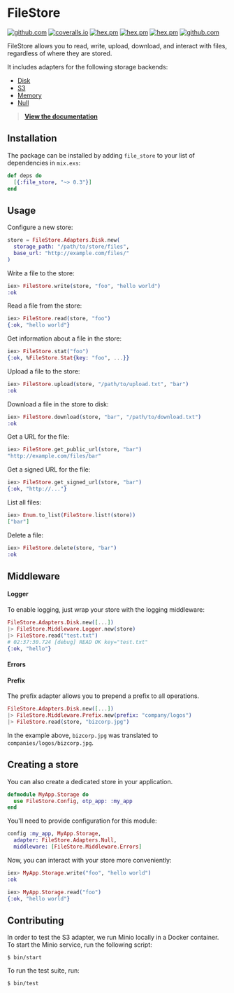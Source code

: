 # FileStore

[![github.com](https://img.shields.io/github/workflow/status/rzane/file_store/Build.svg)](https://github.com/rzane/file_store/actions?query=workflow%3ABuild)
[![coveralls.io](https://img.shields.io/coveralls/github/rzane/file_store.svg)](https://coveralls.io/github/rzane/file_store)
[![hex.pm](https://img.shields.io/hexpm/v/file_store.svg)](https://hex.pm/packages/file_store)
[![hex.pm](https://img.shields.io/hexpm/dt/file_store.svg)](https://hex.pm/packages/file_store)
[![hex.pm](https://img.shields.io/hexpm/l/file_store.svg)](https://hex.pm/packages/file_store)
[![github.com](https://img.shields.io/github/last-commit/rzane/file_store.svg)](https://github.com/rzane/file_store/commits/master)

FileStore allows you to read, write, upload, download, and interact with files, regardless of where they are stored.

It includes adapters for the following storage backends:

- [Disk](https://hexdocs.pm/file_store/FileStore.Adapters.Disk.html)
- [S3](https://hexdocs.pm/file_store/FileStore.Adapters.S3.html)
- [Memory](https://hexdocs.pm/file_store/FileStore.Adapters.Memory.html)
- [Null](https://hexdocs.pm/file_store/FileStore.Adapters.Null.html)

> [**View the documentation**](https://hexdocs.pm/file_store)

## Installation

The package can be installed by adding `file_store` to your list of dependencies in `mix.exs`:

```elixir
def deps do
  [{:file_store, "~> 0.3"}]
end
```

## Usage

Configure a new store:

```elixir
store = FileStore.Adapters.Disk.new(
  storage_path: "/path/to/store/files",
  base_url: "http://example.com/files/"
)
```

Write a file to the store:

```elixir
iex> FileStore.write(store, "foo", "hello world")
:ok
```

Read a file from the store:

```elixir
iex> FileStore.read(store, "foo")
{:ok, "hello world"}
```

Get information about a file in the store:

```elixir
iex> FileStore.stat("foo")
{:ok, %FileStore.Stat{key: "foo", ...}}
```

Upload a file to the store:

```elixir
iex> FileStore.upload(store, "/path/to/upload.txt", "bar")
:ok
```

Download a file in the store to disk:

```elixir
iex> FileStore.download(store, "bar", "/path/to/download.txt")
:ok
```

Get a URL for the file:

```elixir
iex> FileStore.get_public_url(store, "bar")
"http://example.com/files/bar"
```

Get a signed URL for the file:

```elixir
iex> FileStore.get_signed_url(store, "bar")
{:ok, "http://..."}
```

List all files:

```elixir
iex> Enum.to_list(FileStore.list!(store))
["bar"]
```

Delete a file:

```elixir
iex> FileStore.delete(store, "bar")
:ok
```

## Middleware

#### Logger

To enable logging, just wrap your store with the logging middleware:

```elixir
FileStore.Adapters.Disk.new([...])
|> FileStore.Middleware.Logger.new(store)
|> FileStore.read("test.txt")
# 02:37:30.724 [debug] READ OK key="test.txt"
{:ok, "hello"}
```

#### Errors

#### Prefix

The prefix adapter allows you to prepend a prefix to all operations.

```elixir
FileStore.Adapters.Disk.new([...])
|> FileStore.Middleware.Prefix.new(prefix: "company/logos")
|> FileStore.read(store, "bizcorp.jpg")
```

In the example above, `bizcorp.jpg` was translated to `companies/logos/bizcorp.jpg`.

## Creating a store

You can also create a dedicated store in your application.

```elixir
defmodule MyApp.Storage do
  use FileStore.Config, otp_app: :my_app
end
```

You'll need to provide configuration for this module:

```elixir
config :my_app, MyApp.Storage,
  adapter: FileStore.Adapters.Null,
  middleware: [FileStore.Middleware.Errors]
```

Now, you can interact with your store more conveniently:

```elixir
iex> MyApp.Storage.write("foo", "hello world")
:ok

iex> MyApp.Storage.read("foo")
{:ok, "hello world"}
```

## Contributing

In order to test the S3 adapter, we run Minio locally in a Docker container. To start the Minio
service, run the following script:

    $ bin/start

To run the test suite, run:

    $ bin/test
